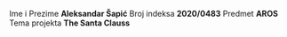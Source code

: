 Ime i Prezime     **Aleksandar Šapić**
Broj indeksa      **2020/0483**
Predmet           **AROS**
Tema projekta     **The Santa Clauss**
